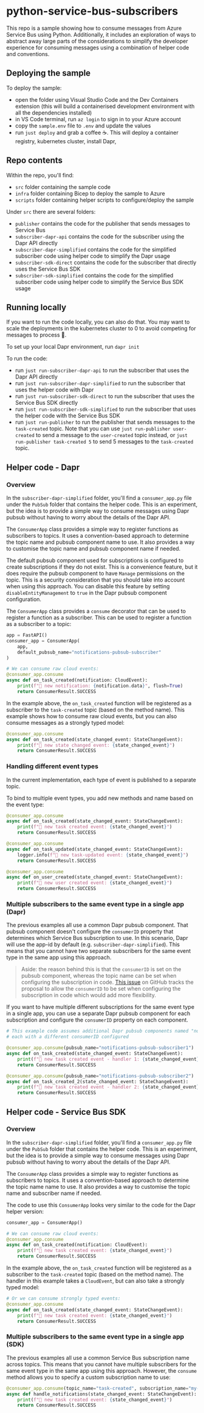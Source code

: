 # python-service-bus-subscribers

This repo is a sample showing how to consume messages from Azure Service Bus using Python. Additionally, it includes an exploration of ways to abstract away large parts of the considerations to simplify the developer experience for consuming messages using a combination of helper code and conventions. 


## Deploying the sample

To deploy the sample:
- open the folder using Visual Studio Code and the Dev Containers extension (this will build a containerised development environment with all the dependencies installed)
- in VS Code terminal, run `az login` to sign in to your Azure account
- copy the `sample.env` file to `.env` and update the values
- run `just deploy` and grab a coffee ☕. This will deploy a container registry, kubernetes cluster, install Dapr, 

## Repo contents

Within the repo, you'll find:
- `src` folder containing the sample code
- `infra` folder containing Bicep to deploy the sample to Azure
- `scripts` folder containing helper scripts to configure/deploy the sample

Under `src` there are several folders:
- `publisher` contains the code for the publisher that sends messages to Service Bus
- `subscriber-dapr-api` contains the code for the subscriber using the Dapr API directly
- `subscriber-dapr-simplified` contains the code for the simplified subscriber code using helper code to simplify the Dapr usage
- `subscriber-sdk-direct` contains the code for the subscriber that directly uses the Service Bus SDK
- `subscriber-sdk-simplified` contains the code for the simplified subscriber code using helper code to simplify the Service Bus SDK usage

## Running locally

If you want to run the code locally, you can also do that. You may want to scale the deployments in the kubernetes cluster to 0 to avoid competing for messages to process 🙂.

To set up your local Dapr environment, run `dapr init`

To run the code:
- run `just run-subscriber-dapr-api` to run the subscriber that uses the Dapr API directly
- run `just run-subscriber-dapr-simplified` to run the subscriber that uses the helper code with Dapr
- run `just run-subscriber-sdk-direct` to run the subscriber that uses the Service Bus SDK directly
- run `just run-subscriber-sdk-simplified` to run the subscriber that uses the helper code with the Service Bus SDK
- run `just run-publisher` to run the publisher that sends messages to the `task-created` topic. Note that you can use `just run-publisher user-created` to send a message to the `user-created` topic instead, or `just run-publisher task-created 5` to send 5 messages to the `task-created` topic.

## Helper code - Dapr

### Overview

In the `subscriber-dapr-simplified` folder, you'll find a `consumer_app.py` file under the `PubSub` folder that contains the helper code.
This is an experiment, but the idea is to provide a simple way to consume messages using Dapr pubsub without having to worry about the details of the Dapr API.

The `ConsumerApp` class provides a simple way to register functions as subscribers to topics.
It uses a convention-based approach to determine the topic name and pubsub component name to use.
It also provides a way to customise the topic name and pubsub component name if needed.


The default pubsub component used for subscriptions is configured to create subscriptions if they do not exist.
This is a convenience feature, but it does require the pubsub component to have `Manage` permissions on the topic.
This is a security consideration that you should take into account when using this approach.
You can disable this feature by setting `disableEntityManagement` to `true` in the Dapr pubsub component configuration.

The `ConsumerApp` class provides a `consume` decorator that can be used to register a function as a subscriber.
This can be used to register a function as a subscriber to a topic:

```python
app = FastAPI()
consumer_app = ConsumerApp(
    app,
    default_pubsub_name="notifications-pubsub-subscriber"
)

# We can consume raw cloud events:
@consumer_app.consume
async def on_task_created(notification: CloudEvent):
    print(f"🔔 new notification: {notification.data}", flush=True)
    return ConsumerResult.SUCCESS
```

In the example above, the `on_task_created` function will be registered as a subscriber to the `task-created` topic (based on the method name).
This example shows how to consume raw cloud events, but you can also consume messages as a strongly typed model:

```python
@consumer_app.consume
async def on_task_created(state_changed_event: StateChangeEvent):
    print(f"🔔 new state changed event: {state_changed_event}")
    return ConsumerResult.SUCCESS
```

### Handling different event types

In the current implementation, each type of event is published to a separate topic.

To bind to multiple event types, you add new methods and name based on the event type:


```python
@consumer_app.consume
async def on_task_created(state_changed_event: StateChangeEvent):
    print(f"🔔 new task created event: {state_changed_event}")
    return ConsumerResult.SUCCESS

@consumer_app.consume
async def on_task_updated(state_changed_event: StateChangeEvent):
    logger.info(f"🔔 new task-updated event: {state_changed_event}")
    return ConsumerResult.SUCCESS

@consumer_app.consume
async def on_user_created(state_changed_event: StateChangeEvent):
    print(f"🔔 new user created event: {state_changed_event}")
    return ConsumerResult.SUCCESS

```

### Multiple subscribers to the same event type in a single app (Dapr)

The previous examples all use a common Dapr pubsub component.
That pubsub component doesn't configure the `consumerID` property that determines which Service Bus subscription to use.
In this scenario, Dapr will use the app-id by default (e.g. `subscriber-dapr-simplified`).
This means that you cannot have two separate subscribers for the same event type in the same app using this approach.

> Aside: the reason behind this is that the `consumerID` is set on the pubsub component, whereas the topic name can be set when configuring the subscription in code.
> [This issue](https://github.com/dapr/dapr/issues/814) on GitHub tracks the proposal to allow the `consumerID` to be set when configuring the subscription in code which would add more flexibility.

If you want to have multiple different subscriptions for the same event type in a single app, you can use a separate Dapr pubsub component for each subscription and configure the `consumerID` property on each component.


```python
# This example code assumes additional Dapr pubsub components named "notifications-pubsub-subscriber1" and "notifications-pubsub-subscriber2"
# each with a different consumerID configured

@consumer_app.consume(pubsub_name="notifications-pubsub-subscriber1")
async def on_task_created(state_changed_event: StateChangeEvent):
    print(f"🔔 new task created event - handler 1: {state_changed_event}")
    return ConsumerResult.SUCCESS

@consumer_app.consume(pubsub_name="notifications-pubsub-subscriber2")
async def on_task_created_2(state_changed_event: StateChangeEvent):
    print(f"🔔 new task created event - handler 2: {state_changed_event}")
    return ConsumerResult.SUCCESS
```

## Helper code - Service Bus SDK

### Overview

In the `subscriber-dapr-simplified` folder, you'll find a `consumer_app.py` file under the `PubSub` folder that contains the helper code.
This is an experiment, but the idea is to provide a simple way to consume messages using Dapr pubsub without having to worry about the details of the Dapr API.

The `ConsumerApp` class provides a simple way to register functions as subscribers to topics.
It uses a convention-based approach to determine the topic name name to use.
It also provides a way to customise the topic name and subscriber name if needed.

The code to use this `ConsumerApp` looks very similar to the code for the Dapr helper version:

```python
consumer_app = ConsumerApp()

# We can consume raw cloud events:
@consumer_app.consume
async def on_task_created(notification: CloudEvent):
    print(f"🔔 new task created event: {state_changed_event}")
    return ConsumerResult.SUCCESS
```

In the example above, the `on_task_created` function will be registered as a subscriber to the `task-created` topic (based on the method name).
The handler in this example takes a `CloudEvent`, but can also take a strongly typed model:

```python
# Or we can consume strongly typed events:
@consumer_app.consume
async def on_task_created(state_changed_event: StateChangeEvent):
    print(f"🔔 new task created event: {state_changed_event}")
    return ConsumerResult.SUCCESS
```

### Multiple subscribers to the same event type in a single app (SDK)

The previous examples all use a common Service Bus subscription name across topics.
This means that you cannot have multiple subscribers for the same event type in the same app using this approach.
However, the `consume` method allows you to specify a custom subscription name to use:

```python
@consumer_app.consume(topic_name="task-created", subscription_name="my-custom-subscription")
async def handle_notifications(state_changed_event: StateChangeEvent):
    print(f"🔔 new task created event: {state_changed_event}")
    return ConsumerResult.SUCCESS
```
